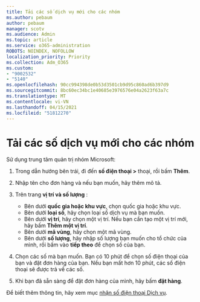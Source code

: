 ```yaml
---
title: Tải các số dịch vụ mới cho các nhóm
ms.author: pebaum
author: pebaum
manager: scotv
ms.audience: Admin
ms.topic: article
ms.service: o365-administration
ROBOTS: NOINDEX, NOFOLLOW
localization_priority: Priority
ms.collection: Adm_O365
ms.custom:
- "9002532"
- "5140"
ms.openlocfilehash: 90cc994398de0b53d3501cb9d95c860ad6b397d9
ms.sourcegitcommit: 8bc60ec34bc1e40685e3976576e04a2623f63a7c
ms.translationtype: MT
ms.contentlocale: vi-VN
ms.lasthandoff: 04/15/2021
ms.locfileid: "51812270"
---
```

# <a name="get-new-service-numbers-for-teams"></a>Tải các số dịch vụ mới cho các nhóm

Sử dụng trung tâm quản trị nhóm Microsoft:

1. Trong dẫn hướng bên trái, đi đến **số điện thoại >** thoại, rồi bấm **Thêm**.
2. Nhập tên cho đơn hàng và nếu bạn muốn, hãy thêm mô tả.
3. Trên trang **vị trí và số lượng** :

    - Bên dưới **quốc gia hoặc khu vực**, chọn quốc gia hoặc khu vực.
    - Bên dưới **loại số**, hãy chọn loại số dịch vụ mà bạn muốn.
    - Bên dưới **vị trí**, hãy chọn một vị trí. Nếu bạn cần tạo một vị trí mới, hãy bấm **Thêm một vị trí**.
    - Bên dưới **mã vùng**, hãy chọn một mã vùng.
    - Bên dưới **số lượng**, hãy nhập số lượng bạn muốn cho tổ chức của mình, rồi bấm vào **tiếp theo** để chọn số của bạn.
    
4. Chọn các số mà bạn muốn. Bạn có 10 phút để chọn số điện thoại của bạn và đặt đơn hàng của bạn. Nếu bạn mất hơn 10 phút, các số điện thoại sẽ được trả về các số.
5. Khi bạn đã sẵn sàng để đặt đơn hàng của mình, hãy bấm **đặt hàng**.

Để biết thêm thông tin, hãy xem mục [nhận số điện thoại Dịch vụ](https://docs.microsoft.com/microsoftteams/getting-service-phone-numbers).
